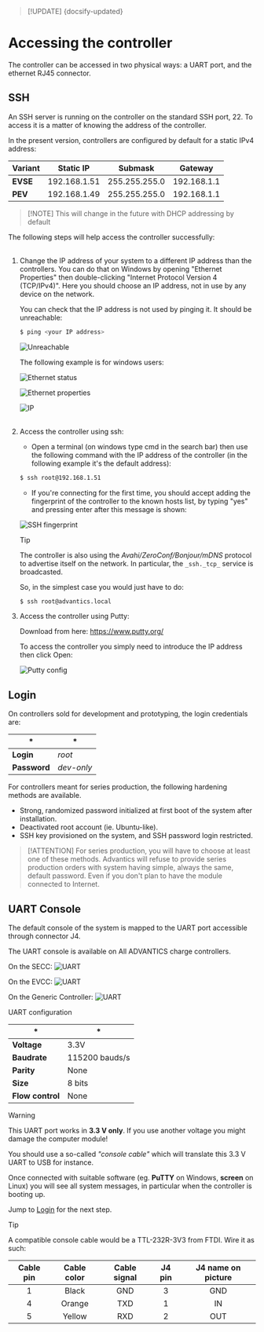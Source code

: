 > [!UPDATE] {docsify-updated}
# Accessing the controller

The controller can be accessed in two physical ways: a UART port, and the ethernet RJ45 connector.

## SSH

An SSH server is running on the controller on the standard SSH port, 22. To access it is a matter of knowing the address of the controller.

In the present version, controllers are configured by default for a static IPv4 address:

<div class="small-table compact-table">

| Variant | Static IP | Submask | Gateway |
|---|---|---|---|
| **EVSE** | 192.168.1.51 | 255.255.255.0 | 192.168.1.1
| **PEV** | 192.168.1.49 | 255.255.255.0 | 192.168.1.1

</div>

> [!NOTE] This will change in the future with DHCP addressing by default

The following steps will help access the controller successfully:
<br/><br/>

1. Change the IP address of your system to a different IP address than the controllers. You can do that on Windows by opening "Ethernet Properties" then double-clicking "Internet Protocol Version 4 (TCP/IPv4)". Here you should choose an IP address, not in use by any device on the network.

    You can check that the IP address is not used by pinging it. It should be unreachable:
    ```bash
    $ ping <your IP address>
    ```
    ![Unreachable](images/unreachable.png "Unreachable")

    The following example is for windows users:

    ![Ethernet status](images/EthernetStatus.png "Ethernet status")

    ![Ethernet properties](images/EthernetProperties.png "Ethernet properties")

    ![IP](images/ip.png "IP")
<br/><br/>

2. Access the controller using ssh:

    - Open a terminal (on windows type cmd in the search bar) then use the following command with the IP address of the controller (in the following example it's the default address):

    ```bash
    $ ssh root@192.168.1.51
    ```

    - If you're connecting for the first time, you should accept adding the fingerprint of the controller to the known hosts list, by typing "yes" and pressing enter after this message is shown:

    ![SSH fingerprint](images/fingerprint.png "SSH fingerprint")

    > [!TIP]
    > The controller is also using the _Avahi/ZeroConf/Bonjour/mDNS_ protocol to advertise itself
    > on the network. In particular, the `_ssh._tcp_` service is broadcasted.
    >
    > So, in the simplest case you would just have to do:
    > ```bash
    > $ ssh root@advantics.local
    > ```

3. Access the controller using Putty:

    Download from here:  https://www.putty.org/

    To access the controller you simply need to introduce the IP address then click Open:

    ![Putty config](images/PuttyConfig.png "Putty config")

## Login

On controllers sold for development and prototyping, the login credentials are:

<div class="noheader-table small-table compact-table">

| * | *
|---|---
| **Login** | _root_
| **Password** | _dev-only_

</div>

For controllers meant for series production, the following hardening methods are available.

* Strong, randomized password initialized at first boot of the system after installation.
* Deactivated root account (ie. Ubuntu-like).
* SSH key provisioned on the system, and SSH password login restricted.

> [!ATTENTION]
> For series production, you will have to choose at least one of these methods. Advantics will
> refuse to provide series production orders with system having simple, always the same, default
password. Even if you don't plan to have the module connected to Internet.

## UART Console

The default console of the system is mapped to the UART port accessible through connector J4.

The UART console is available on All ADVANTICS charge controllers.

On the SECC:
![UART](images/secc-uart.jpg "UART")

On the EVCC:
![UART](images/evcc-uart.jpg "UART")

On the Generic Controller:
![UART](images/UART.png "UART")

<div class="noheader-table small-table compact-table">
<span>UART configuration</span>

| * | *
|---|---
| **Voltage** | 3.3V
| **Baudrate** | 115200 bauds/s
| **Parity** | None
| **Size** | 8 bits
| **Flow control** | None

</div>

> [!WARNING]
> This UART port works in **3.3 V only**. If you use another voltage you might damage the computer module!

You should use a so-called _"console cable"_ which will translate this 3.3 V UART to USB for
instance.

Once connected with suitable software (eg. __PuTTY__ on Windows, __screen__ on Linux) you will see all
system messages, in particular when the controller is booting up.

Jump to [Login](#Login) for the next step.

> [!TIP]
> A compatible console cable would be a TTL-232R-3V3 from FTDI. Wire it as such:
>
> <div class="small-table compact-table">
>
> | Cable pin | Cable color | Cable signal | J4 pin | J4 name on picture |
> | :---: | :---: | :---: | :---: | :---: |
> | 1 | Black | GND | 3 | GND |
> | 4 | Orange | TXD | 1 | IN |
> | 5 | Yellow | RXD | 2 | OUT |
>
> </div>
